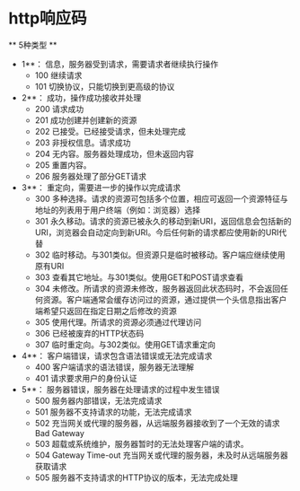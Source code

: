 # http响应码

** 5种类型 **

* 1**： 信息，服务器受到请求，需要请求者继续执行操作
    * 100 继续请求
    * 101 切换协议，只能切换到更高级的协议
* 2**： 成功，操作成功接收并处理
    * 200 请求成功
    * 201 成功创建并创建新的资源
    * 202 已接受。已经接受请求，但未处理完成
    * 203 非授权信息。请求成功
    * 204 无内容。服务器处理成功，但未返回内容
    * 205 重置内容。
    * 206 服务器处理了部分GET请求
* 3**： 重定向，需要进一步的操作以完成请求
    * 300 多种选择。请求的资源可包括多个位置，相应可返回一个资源特征与地址的列表用于用户终端（例如：浏览器）选择
    * 301 永久移动。请求的资源已被永久的移动到新URI，返回信息会包括新的URI，浏览器会自动定向到新URI。今后任何新的请求都应使用新的URI代替
    * 302 临时移动。与301类似。但资源只是临时被移动。客户端应继续使用原有URI
    * 303 查看其它地址。与301类似。使用GET和POST请求查看
    * 304 未修改。所请求的资源未修改，服务器返回此状态码时，不会返回任何资源。客户端通常会缓存访问过的资源，通过提供一个头信息指出客户端希望只返回在指定日期之后修改的资源
    * 305 使用代理。所请求的资源必须通过代理访问
    * 306 已经被废弃的HTTP状态码
    * 307 临时重定向。与302类似。使用GET请求重定向
* 4**： 客户端错误，请求包含语法错误或无法完成请求
    * 400 客户端请求的语法错误，服务器无法理解
    * 401 请求要求用户的身份认证
* 5**： 服务器错误，服务器在处理请求的过程中发生错误
    * 500 服务器内部错误，无法完成请求
    * 501 服务器不支持请求的功能，无法完成请求
    * 502 充当网关或代理的服务器，从远端服务器接收到了一个无效的请求   Bad Gateway
    * 503 超载或系统维护，服务器暂时的无法处理客户端的请求。
    * 504 Gateway Time-out 充当网关或代理的服务器，未及时从远端服务器获取请求
    * 505 服务器不支持请求的HTTP协议的版本，无法完成处理